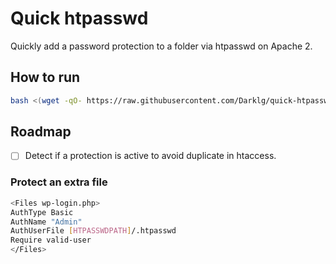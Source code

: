 # Quick htpasswd
Quickly add a password protection to a folder via htpasswd on Apache 2.

## How to run

```bash
bash <(wget -qO- https://raw.githubusercontent.com/Darklg/quick-htpasswd/main/launch.sh)
```
## Roadmap

- [ ] Detect if a protection is active to avoid duplicate in htaccess.


### Protect an extra file

```bash
<Files wp-login.php>
AuthType Basic
AuthName "Admin"
AuthUserFile [HTPASSWDPATH]/.htpasswd
Require valid-user
</Files>
```

